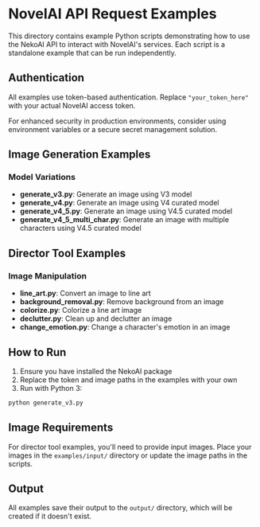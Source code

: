 # NovelAI API Request Examples

This directory contains example Python scripts demonstrating how to use the NekoAI API to interact with NovelAI's services. Each script is a standalone example that can be run independently.

## Authentication

All examples use token-based authentication. Replace `"your_token_here"` with your actual NovelAI access token.

For enhanced security in production environments, consider using environment variables or a secure secret management solution.

## Image Generation Examples

### Model Variations
- **generate_v3.py**: Generate an image using V3 model
- **generate_v4.py**: Generate an image using V4 curated model
- **generate_v4_5.py**: Generate an image using V4.5 curated model
- **generate_v4_5_multi_char.py**: Generate an image with multiple characters using V4.5 curated model

## Director Tool Examples

### Image Manipulation
- **line_art.py**: Convert an image to line art
- **background_removal.py**: Remove background from an image
- **colorize.py**: Colorize a line art image
- **declutter.py**: Clean up and declutter an image
- **change_emotion.py**: Change a character's emotion in an image

## How to Run

1. Ensure you have installed the NekoAI package
2. Replace the token and image paths in the examples with your own
3. Run with Python 3:

```bash
python generate_v3.py
```

## Image Requirements

For director tool examples, you'll need to provide input images. Place your images in the `examples/input/` directory or update the image paths in the scripts.

## Output

All examples save their output to the `output/` directory, which will be created if it doesn't exist.